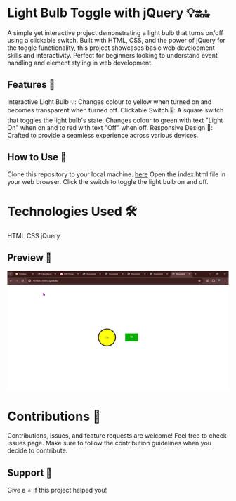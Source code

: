 # Light Bulb Toggle with jQuery 💡🔛🔝
A simple yet interactive project demonstrating a light bulb that turns on/off using a clickable switch. Built with HTML, CSS, and the power of jQuery for the toggle functionality, this project showcases basic web development skills and interactivity. Perfect for beginners looking to understand event handling and element styling in web development.

## Features 🚀
Interactive Light Bulb 💡: Changes colour to yellow when turned on and becomes transparent when turned off.
Clickable Switch 🎚: A square switch that toggles the light bulb's state. Changes colour to green with text "Light On" when on and to red with text "Off" when off.
Responsive Design 📱: Crafted to provide a seamless experience across various devices.

## How to Use 🔧
Clone this repository to your local machine.
 [here](https://github.com/Lawani-EJ/jQuery-light-bulb.git)
Open the index.html file in your web browser.
Click the switch to toggle the light bulb on and off.

# Technologies Used 🛠
HTML
CSS
jQuery

## Preview 🌟
![Preview](./record1.gif)


# Contributions 🤝
Contributions, issues, and feature requests are welcome! Feel free to check issues page. Make sure to follow the contribution guidelines when you decide to contribute.

## Support 💖
Give a ⭐️ if this project helped you!
